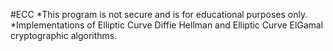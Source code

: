 #ECC
*This program is not secure and is for educational purposes only.
*Implementations of Elliptic Curve Diffie Hellman and Elliptic Curve ElGamal cryptographic algorithms.
